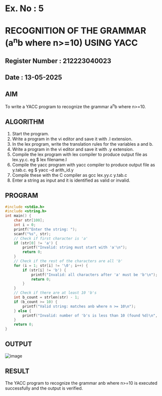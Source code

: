 # Ex. No : 5	
# RECOGNITION OF THE GRAMMAR (a<sup>n</sup>b where n>=10) USING YACC
## Register Number : 212223040023
## Date : 13-05-2025

## AIM   
To write a YACC program to recognize the grammar a<sup>n</sup>b where n>=10.

## ALGORITHM
1.	Start the program.
2.	Write a program in the vi editor and save it with .l extension.
3.	In the lex program, write the translation rules for the variables a and b.
4.	Write a program in the vi editor and save it with .y extension.
5.	Compile the lex program with lex compiler to produce output file as lex.yy.c. eg $ lex filename.l
6.	Compile the yacc program with yacc compiler to produce output file as y.tab.c. eg $ yacc –d arith_id.y
7.	Compile these with the C compiler as gcc lex.yy.c y.tab.c
8.	Enter a string as input and it is identified as valid or invalid.
 
## PROGRAM
```c
#include <stdio.h>
#include <string.h>
int main() {
    char str[100];
    int i = 0;
    printf("Enter the string: ");
    scanf("%s", str);
    // Check if first character is 'a'
    if (str[0] != 'a') {
        printf("Invalid: string must start with 'a'\n");
        return 0;
    }
    // Check if the rest of the characters are all 'b'
    for (i = 1; str[i] != '\0'; i++) {
        if (str[i] != 'b') {
            printf("Invalid: all characters after 'a' must be 'b'\n");
            return 0;
        }
    }
    // Check if there are at least 10 'b's
    int b_count = strlen(str) - 1;
    if (b_count >= 10) {
        printf("Valid string: matches anb where n >= 10\n");
    } else {
        printf("Invalid: number of 'b's is less than 10 (found %d)\n", b_count);
    }
    return 0;
}
```

## OUTPUT 
![image](https://github.com/user-attachments/assets/9e021b5d-6c5c-4ffb-886e-22c37c6b0cdf)


## RESULT
The YACC program to recognize the grammar anb where n>=10 is executed successfully and the output is verified.
